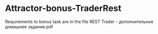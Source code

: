 # Attractor-bonus-TraderRest

Requirements to bonus task are in the file REST Trader - дополнительное домашнее задание.pdf
